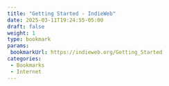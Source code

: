 ```yaml
---
title: "Getting Started - IndieWeb"
date: 2025-03-11T19:24:55-05:00
draft: false
weight: 1
type: bookmark
params:
 bookmarkUrl: https://indieweb.org/Getting_Started
categories:
 - Bookmarks
 - Internet
---
```



